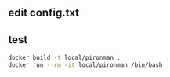 

## edit config.txt

## test

```bash
docker build -t local/pironman .
docker run --rm -it local/pironman /bin/bash
```
